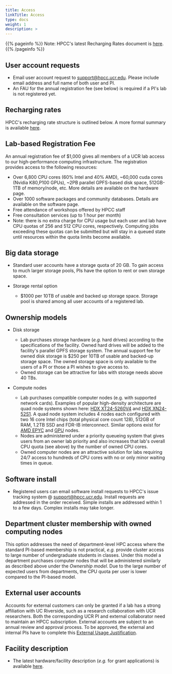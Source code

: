 ```yaml
---
title: Access
linkTitle: Access
type: docs
weight: 1
description: >
---
```

{{% pageinfo %}}
Note: HPCC's latest Recharging Rates document is [here](http://hpcc.ucr.edu/docs.html). 
{{% /pageinfo %}}
## User account requests

* Email user account request to [support@hpcc.ucr.edu](mailto:support@hpcc.ucr.edu). Please include email address and full name of both user and PI.
* An FAU for the annual registration fee (see below) is required if a PI's lab is not registered yet.

## Recharging rates

HPCC's recharging rate structure is outlined below. A more formal summary is available [here](http://hpcc.ucr.edu/docs.html). 

## Lab-based Registration Fee

An annual registration fee of $1,000 gives all members of a UCR lab access to our high-performance computing infrastructure.
The registration provides access to the following resources: 

  * Over 6,800 CPU cores (60% Intel and 40% AMD), ~60,000 cuda cores (Nvidia K80,P100 GPUs), ~2PB parallel GPFS-based disk space, 512GB-1TB of memory/node, etc. More details are available on the hardware page.
  * Over 1000 software packages and community databases. Details are available on the software page.
  * Free attendance of workshops offered by HPCC staff
  * Free consultation services (up to 1 hour per month)
  * Note: there is no extra charge for CPU usage but each user and lab have CPU quotas of 256 and 512 CPU cores, respectively. Computing jobs exceeding these quotas can be submitted but will stay in a queued state until resources within the quota limits become available. 

## Big data storage

* Standard user accounts have a storage quota of 20 GB. To gain access to much larger storage pools, PIs have the option to rent or own storage space.
* Storage rental option
    
    * $1000 per 10TB of usable and backed up storage space. Storage pool is shared among all user accounts of a registered lab.
 
## Ownership models

* Disk storage
        
    * Lab purchases storage hardware (_e.g._ hard drives) according to the specifications of the facility. Owned hard drives will be added to the facility's parallel GPFS storage system. The annual support fee for owned disk storage is $250 per 10TB of usable and backed-up storage space. The owned storage space is only available to the users of a PI or those a PI wishes to give access to.
    * Owned storage can be attractive for labs with storage needs above 40 TBs.

* Compute nodes
        
    * Lab purchases compatible computer nodes (e.g. with supported network cards). Examples of popular high-density architecture are quad node systems shown here: [HDX XT24-5260V4](http://www.thinkmate.com/system/hdx-xt24-5260v4-sas3) and [HDX XN24-52S1](https://www.thinkmate.com/system/hdx-xn24-52s1). A quad node system includes 4 nodes each configured with two 16 core Intel chips (total physical core count 128), 512GB of RAM, 1.2TB SSD and FDR-IB interconnect. Similar options exist for [AMD EPYC](https://www.gigabyte.com/us/High-Density-Server/H262-Z63-rev-100#ov) and [GPU](https://www.thinkmate.com/systems/servers/gpx) nodes. 
    * Nodes are administered under a priority queueing system that gives users from an owner lab priority and also increases that lab's overall CPU quota (see above) by the number of owned CPU cores.
    * Owned computer nodes are an attractive solution for labs requiring 24/7 access to hundreds of CPU cores with no or only minor waiting times in queue.

## Software install

* Registered users can email software install requests to HPCC's issue tracking system @ [support@hpcc.ucr.edu](mailto:support@hpcc.ucr.edu). Install requests are addressed in the order received. Simple installs are addressed within 1 to a few days. Complex installs may take longer.

<!---
## Startup packages for new PIs
Startup packages are available for variable numbers and architectures of HPC nodes and storage amounts. This includes the following components:

Standard startup packages in the amount of $20K (N=1), $30K (N=2), $40K (N=3)
and so on are available. Note: N refers to the number of HPC nodes below. The
cost for these packages can be covered by the initial complement of new PIs. 

* N HPC node(s): owned by lab for 5 yrs and administered under priority queueing model. After this time the node becomes part of the shared HPCC cluster resources. 

    * Each node with 32* Intel CPU cores (64* logical cores), 512GB RAM and Infiniband interconnect. *The core numbers might nearly double when newer and less expensive Intel chip sets will be released this year. However, the per node cost may be subject to rapid changes (e.g the cost of RAM has increased by several fold in last year).
    * Alternative node architecture (_e.g._ GPU) are available upon request
* Owned HPC nodes with various CPU/GPU architectures, RAM and SSD specifications. Pricing is comptetitive, but will greatly depend on the current market value of HPC components, custom configurations and discounts provided by vendors. 
* Rented big data storage @ $1000 for 10TB per yr covered for 5 yrs; or owned disk storage when storage needs are above 20TB 
* HPCC subscription fee of $1000/yr covered for 5 yrs

To configure a startup HPC package, please contact the facility staff directly.
-->

## Department cluster membership with owned computing nodes

This option addresses the need of department-level HPC access where the standard 
PI-based membership is not practical, _e.g._ provide cluster access to large number of undergraduate
students in classes. Under this model a department purchases computer nodes
that will be administered similarly as described above under the _Ownership
model_. Due to the large number of expected users from departments, the
CPU quota per user is lower compared to the PI-based model.

## External user accounts
Accounts for external customers can only be granted if a lab has a strong
affiliation with UC Riverside, such as a research collaboration with UCR
researchers. Both the corresponding UCR PI and external collaborator need to
maintain an HPCC subscription. External accounts are subject to an annual
review and approval process. To be approved, the external and internal PIs have
to complete this [External Usage Justification](https://bit.ly/32O1lC9).

## Facility description

   * The latest hardware/facility description (_e.g._ for grant applications) is available [here](https://goo.gl/43eOwQ).



